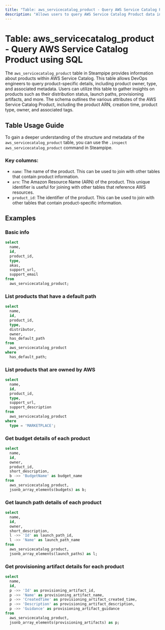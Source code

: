 ```yaml
---
title: "Table: aws_servicecatalog_product - Query AWS Service Catalog Product using SQL"
description: "Allows users to query AWS Service Catalog Product data including product details, owner, type, and associated metadata."
---
```


# Table: aws_servicecatalog_product - Query AWS Service Catalog Product using SQL

The `aws_servicecatalog_product` table in Steampipe provides information about products within AWS Service Catalog. This table allows DevOps engineers to query product-specific details, including product owner, type, and associated metadata. Users can utilize this table to gather insights on products such as their distribution status, launch paths, provisioning artifacts, and more. The schema outlines the various attributes of the AWS Service Catalog Product, including the product ARN, creation time, product type, owner, and associated tags.

## Table Usage Guide

To gain a deeper understanding of the structure and metadata of the `aws_servicecatalog_product` table, you can use the `.inspect aws_servicecatalog_product` command in Steampipe.

### Key columns:

- `name`: The name of the product. This can be used to join with other tables that contain product information.
- `arn`: The Amazon Resource Name (ARN) of the product. This unique identifier is useful for joining with other tables that reference AWS resources.
- `product_id`: The identifier of the product. This can be used to join with other tables that contain product-specific information.

## Examples

### Basic info

```sql
select
  name,
  id,
  product_id,
  type,
  akas,
  support_url,
  support_email
from
  aws_servicecatalog_product;
```

### List products that have a default path

```sql
select
  name,
  id,
  product_id,
  type,
  distributor,
  owner,
  has_default_path
from
  aws_servicecatalog_product
where
  has_default_path;
```

### List products that are owned by AWS

```sql
select
  name,
  id,
  product_id,
  type,
  support_url,
  support_description
from
  aws_servicecatalog_product
where
  type = 'MARKETPLACE';
```

### Get budget details of each product

```sql
select
  name,
  id,
  owner,
  product_id,
  short_description,
  b ->> 'BudgetName' as budget_name
from
  aws_servicecatalog_product,
  jsonb_array_elements(budgets) as b;
```

### Get launch path details of each product

```sql
select
  name,
  id,
  owner,
  short_description,
  l ->> 'Id' as launch_path_id,
  l ->> 'Name' as launch_path_name
from
  aws_servicecatalog_product,
  jsonb_array_elements(launch_paths) as l;
```

### Get provisioning artifact details for each product

```sql
select
  name,
  id,
  p ->> 'Id' as provisioning_artifact_id,
  p ->> 'Name' as provisioning_artifact_name,
  p ->> 'CreatedTime' as provisioning_artifact_created_time,
  p ->> 'Description' as provisioning_artifact_description,
  p ->> 'Guidance' as provisioning_artifact_guidance
from
  aws_servicecatalog_product,
  jsonb_array_elements(provisioning_artifacts) as p;
```